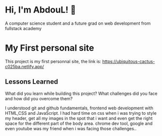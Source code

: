 # Hi, I'm AbdouL! 👋
A computer science student and a future grad on web development from fullstack academy

# My First personal site
This project is my first personnal site, the link is: https://ubiquitous-cactus-c025ba.netlify.app/



## Lessons Learned

What did you learn while building this project? What challenges did you face and how did you overcome them?

I understood git and github fundamentals, frontend web development with HTML,CSS and JavaScript.
I had hard time on css when i was trying to style my header, get all my images in the spot that i want and even get the right space for the different part of the body area.
chrome dev tool, google and even youtube was my friend when i was facing those challenges..

